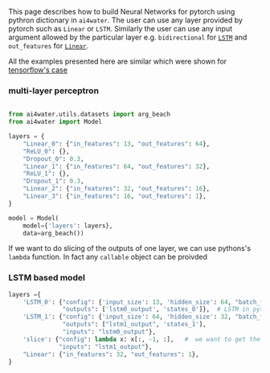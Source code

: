 This page describes how to build Neural Networks for pytorch using pythron dictionary in `ai4water`.
The user can use any layer provided by pytorch such as `Linear` or `LSTM`. Similarly the user
can use any input argument allowed by the particular layer e.g. `bidirectional` for 
[`LSTM`](https://pytorch.org/docs/stable/generated/torch.nn.LSTM.html) and `out_features` for 
[`Linear`](https://pytorch.org/docs/stable/generated/torch.nn.Linear.html).

All the examples presented here are similar which were shown for [tensorflow's case](https://ai4water.readthedocs.io/en/latest/build_dl_models.html)
### multi-layer perceptron

```python

from ai4water.utils.datasets import arg_beach
from ai4water import Model

layers = {
    "Linear_0": {"in_features": 13, "out_features": 64},
    "ReLU_0": {},
    "Dropout_0": 0.3,
    "Linear_1": {"in_features": 64, "out_features": 32},
    "ReLU_1": {},
    "Dropout_1": 0.3,
    "Linear_2": {"in_features": 32, "out_features": 16},
    "Linear_3": {"in_features": 16, "out_features": 1},
}

model = Model(
    model={'layers': layers},
    data=arg_beach())
```

If we want to do slicing of the outputs of one layer, we can use pythons's `lambda` function. 
In fact any `callable` object can be proivded

### LSTM based model
```python
layers ={
    'LSTM_0': {"config": {'input_size': 13, 'hidden_size': 64, "batch_first": True},
               "outputs": ['lstm0_output', 'states_0']},  # LSTM in pytorch returns two values see docs
    'LSTM_1': {"config": {'input_size': 64, 'hidden_size': 32, "batch_first": True, "dropout": 0.3},
               "outputs": ["lstm1_output", 'states_1'],
               "inputs": "lstm0_output"},
    'slice': {"config": lambda x: x[:, -1, :],   #  we want to get the output from last lookback step.
              "inputs": "lstm1_output"},
    "Linear": {"in_features": 32, "out_features": 1},
}
```